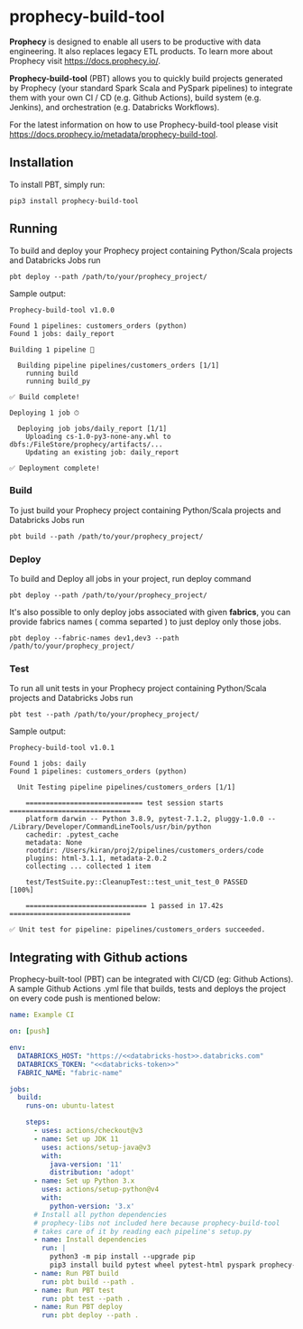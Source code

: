 # prophecy-build-tool

**Prophecy** is designed to enable all users to be productive with data engineering. It also replaces legacy ETL
products.
To learn more about Prophecy visit https://docs.prophecy.io/.

**Prophecy-build-tool** (PBT) allows you to quickly build projects generated by Prophecy (your standard Spark Scala and
PySpark pipelines) to integrate them with your own CI / CD (e.g. Github Actions), build system (e.g. Jenkins), and
orchestration (e.g. Databricks Workflows).

For the latest information on how to use Prophecy-build-tool please visit https://docs.prophecy.io/metadata/prophecy-build-tool.

## Installation

To install PBT, simply run:

```shell
pip3 install prophecy-build-tool
```

## Running

To build and deploy your Prophecy project containing Python/Scala projects and Databricks Jobs run

```shell
pbt deploy --path /path/to/your/prophecy_project/
```

Sample output:

```shell
Prophecy-build-tool v1.0.0

Found 1 pipelines: customers_orders (python)
Found 1 jobs: daily_report

Building 1 pipeline 🚰

  Building pipeline pipelines/customers_orders [1/1]
    running build
    running build_py

✅ Build complete!

Deploying 1 job ⏱

  Deploying job jobs/daily_report [1/1]
    Uploading cs-1.0-py3-none-any.whl to dbfs:/FileStore/prophecy/artifacts/...
    Updating an existing job: daily_report

✅ Deployment complete!
```

### Build
To just build your Prophecy project containing Python/Scala projects and Databricks Jobs run

```shell
pbt build --path /path/to/your/prophecy_project/
```


### Deploy
To build and Deploy all jobs in your project, run deploy command
```shell
pbt deploy --path /path/to/your/prophecy_project/
```

It's also possible to only deploy jobs associated with given **fabrics**, you can provide fabrics names ( comma separted )
to just deploy only those jobs.

```shell
pbt deploy --fabric-names dev1,dev3 --path /path/to/your/prophecy_project/
```


### Test
To run all unit tests in your Prophecy project containing Python/Scala projects and Databricks Jobs run

```shell
pbt test --path /path/to/your/prophecy_project/
```


Sample output:
```shell
Prophecy-build-tool v1.0.1

Found 1 jobs: daily
Found 1 pipelines: customers_orders (python)

  Unit Testing pipeline pipelines/customers_orders [1/1]

    ============================= test session starts ==============================
    platform darwin -- Python 3.8.9, pytest-7.1.2, pluggy-1.0.0 -- /Library/Developer/CommandLineTools/usr/bin/python
    cachedir: .pytest_cache
    metadata: None
    rootdir: /Users/kiran/proj2/pipelines/customers_orders/code
    plugins: html-3.1.1, metadata-2.0.2
    collecting ... collected 1 item

    test/TestSuite.py::CleanupTest::test_unit_test_0 PASSED                  [100%]
    
    ============================== 1 passed in 17.42s ==============================

✅ Unit test for pipeline: pipelines/customers_orders succeeded.
```

## Integrating with Github actions

Prophecy-built-tool (PBT) can be integrated with CI/CD (eg: Github Actions). A sample Github Actions .yml file that builds, tests and deploys the project on every code push is mentioned below:
```yaml
name: Example CI

on: [push]

env:
  DATABRICKS_HOST: "https://<<databricks-host>>.databricks.com"
  DATABRICKS_TOKEN: "<<databricks-token>>"
  FABRIC_NAME: "fabric-name"

jobs:
  build:
    runs-on: ubuntu-latest

    steps:
      - uses: actions/checkout@v3
      - name: Set up JDK 11
        uses: actions/setup-java@v3
        with:
          java-version: '11'
          distribution: 'adopt'
      - name: Set up Python 3.x
        uses: actions/setup-python@v4
        with:
          python-version: '3.x'
      # Install all python dependencies 
      # prophecy-libs not included here because prophecy-build-tool 
      # takes care of it by reading each pipeline's setup.py
      - name: Install dependencies
        run: |
          python3 -m pip install --upgrade pip
          pip3 install build pytest wheel pytest-html pyspark prophecy-build-tool
      - name: Run PBT build
        run: pbt build --path .
      - name: Run PBT test
        run: pbt test --path .
      - name: Run PBT deploy
        run: pbt deploy --path .

```

